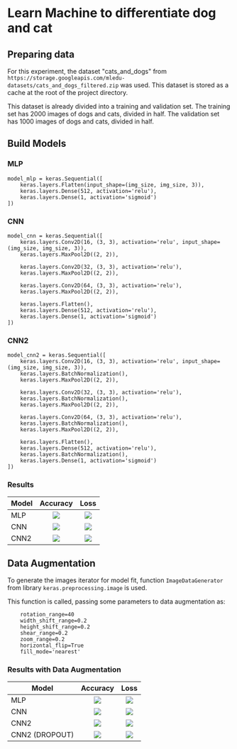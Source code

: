 # Learn Machine to differentiate dog and cat

## Preparing data

For this experiment, the dataset "cats_and_dogs" from
`https://storage.googleapis.com/mledu-datasets/cats_and_dogs_filtered.zip` was used.
This dataset is stored as a cache at the root of the project directory.

This dataset is already divided into a training and validation set. The training set has 2000 images of dogs and cats,
divided in half. The validation set has 1000 images of dogs and cats, divided in half.

## Build Models

### MLP

```
model_mlp = keras.Sequential([
    keras.layers.Flatten(input_shape=(img_size, img_size, 3)),
    keras.layers.Dense(512, activation='relu'),
    keras.layers.Dense(1, activation='sigmoid')
])
```

### CNN

```
model_cnn = keras.Sequential([
    keras.layers.Conv2D(16, (3, 3), activation='relu', input_shape=(img_size, img_size, 3)),
    keras.layers.MaxPool2D((2, 2)),

    keras.layers.Conv2D(32, (3, 3), activation='relu'),
    keras.layers.MaxPool2D((2, 2)),

    keras.layers.Conv2D(64, (3, 3), activation='relu'),
    keras.layers.MaxPool2D((2, 2)),

    keras.layers.Flatten(),
    keras.layers.Dense(512, activation='relu'),
    keras.layers.Dense(1, activation='sigmoid')
])
```

### CNN2

```
model_cnn2 = keras.Sequential([
    keras.layers.Conv2D(16, (3, 3), activation='relu', input_shape=(img_size, img_size, 3)),
    keras.layers.BatchNormalization(),
    keras.layers.MaxPool2D((2, 2)),

    keras.layers.Conv2D(32, (3, 3), activation='relu'),
    keras.layers.BatchNormalization(),
    keras.layers.MaxPool2D((2, 2)),

    keras.layers.Conv2D(64, (3, 3), activation='relu'),
    keras.layers.BatchNormalization(),
    keras.layers.MaxPool2D((2, 2)),

    keras.layers.Flatten(),
    keras.layers.Dense(512, activation='relu'),
    keras.layers.BatchNormalization(),
    keras.layers.Dense(1, activation='sigmoid')
])
```

### Results

| Model |        Accuracy        |          Loss           |
|-------|:----------------------:|:-----------------------:|
| MLP   | ![](pics/mlp-acc.png)  | ![](pics/mlp-loss.png)  |
| CNN   | ![](pics/cnn-acc.png)  | ![](pics/cnn-loss.png)  |
| CNN2  | ![](pics/cnn2-acc.png) | ![](pics/cnn2-loss.png) |

## Data Augmentation

To generate the images iterator for model fit, function `ImageDataGenerator` from library
`keras.preprocessing.image` is used.

This function is called, passing some parameters to data augmentation as:

```
    rotation_range=40
    width_shift_range=0.2
    height_shift_range=0.2
    shear_range=0.2
    zoom_range=0.2
    horizontal_flip=True
    fill_mode='nearest'
```

### Results with Data Augmentation

| Model          |             Accuracy              |                Loss                | 
|----------------|:---------------------------------:|:----------------------------------:|
| MLP            |   ![](pics/mlp-acc-dataaug.png)   |   ![](pics/mlp-loss-dataaug.png)   |
| CNN            |   ![](pics/cnn-acc-dataaug.png)   |   ![](pics/cnn-loss-dataaug.png)   |
| CNN2           |  ![](pics/cnn2-acc-dataaug.png)   |  ![](pics/cnn2-loss-dataaug.png)   |
| CNN2 (DROPOUT) | ![](pics/cnn2-dp-acc-dataaug.png) | ![](pics/cnn2-dp-loss-dataaug.png) |
